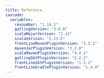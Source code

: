 ```yaml
---
title: Reference
cascade:
  variables:
    revnumber: "1.14.1"
    gatlingVersion: "3.6.0"
    scalaMajorVersion: "2.13"
    scalaVersion: "2.13.6"
    frontLineMavenPluginVersion: "1.2.1"
    mavenJarPluginVersion: "3.2.0"
    scalaMavenPluginVersion: "4.4.1"
    gatlingSbtPluginVersion: "3.2.2"
    frontLineSbtPluginVersion: "1.3.2"
    frontLineGradlePluginVersion: "1.4.0"
---
```

